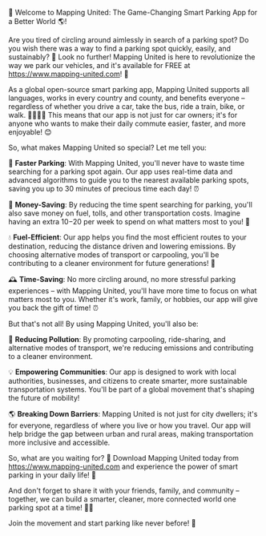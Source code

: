 🚀 Welcome to Mapping United: The Game-Changing Smart Parking App for a Better World 🌎!

Are you tired of circling around aimlessly in search of a parking spot? Do you wish there was a way to find a parking spot quickly, easily, and sustainably? 🤔 Look no further! Mapping United is here to revolutionize the way we park our vehicles, and it's available for FREE at https://www.mapping-united.com! 🎉

As a global open-source smart parking app, Mapping United supports all languages, works in every country and county, and benefits everyone – regardless of whether you drive a car, take the bus, ride a train, bike, or walk. 🚌🚂🛴️💨 This means that our app is not just for car owners; it's for anyone who wants to make their daily commute easier, faster, and more enjoyable! 😊

So, what makes Mapping United so special? Let me tell you:

💪 **Faster Parking**: With Mapping United, you'll never have to waste time searching for a parking spot again. Our app uses real-time data and advanced algorithms to guide you to the nearest available parking spots, saving you up to 30 minutes of precious time each day! ⏰

👀 **Money-Saving**: By reducing the time spent searching for parking, you'll also save money on fuel, tolls, and other transportation costs. Imagine having an extra $10-$20 per week to spend on what matters most to you! 💸

💧 **Fuel-Efficient**: Our app helps you find the most efficient routes to your destination, reducing the distance driven and lowering emissions. By choosing alternative modes of transport or carpooling, you'll be contributing to a cleaner environment for future generations! 🌟

🕰️ **Time-Saving**: No more circling around, no more stressful parking experiences – with Mapping United, you'll have more time to focus on what matters most to you. Whether it's work, family, or hobbies, our app will give you back the gift of time! ⏰

But that's not all! By using Mapping United, you'll also be:

🌟 **Reducing Pollution**: By promoting carpooling, ride-sharing, and alternative modes of transport, we're reducing emissions and contributing to a cleaner environment.

💡 **Empowering Communities**: Our app is designed to work with local authorities, businesses, and citizens to create smarter, more sustainable transportation systems. You'll be part of a global movement that's shaping the future of mobility!

🌎 **Breaking Down Barriers**: Mapping United is not just for city dwellers; it's for everyone, regardless of where you live or how you travel. Our app will help bridge the gap between urban and rural areas, making transportation more inclusive and accessible.

So, what are you waiting for? 🤔 Download Mapping United today from https://www.mapping-united.com and experience the power of smart parking in your daily life! 🎉

And don't forget to share it with your friends, family, and community – together, we can build a smarter, cleaner, more connected world one parking spot at a time! 🌟👫

Join the movement and start parking like never before! 🚀